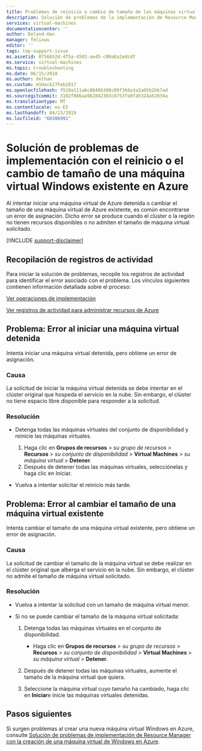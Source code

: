 ```yaml
---
title: Problemas de reinicio o cambio de tamaño de las máquinas virtuales de Azure | Microsoft Docs
description: Solución de problemas de la implementación de Resource Manager con el reinicio o el cambio de tamaño de una máquina virtual existente en Azure
services: virtual-machines
documentationcenter: ''
author: Deland-Han
manager: felixwu
editor: ''
tags: top-support-issue
ms.assetid: 0756b52d-4f5a-4503-ae45-c00a6a2edcdf
ms.service: virtual-machines
ms.topic: troubleshooting
ms.date: 06/15/2018
ms.author: delhan
ms.custom: H1Hack27Feb2017
ms.openlocfilehash: f510a111a6c8846b300c09f368a3a2a05b2bb7ad
ms.sourcegitcommit: 3102f886aa962842303c8753fe8fa5324a52834a
ms.translationtype: MT
ms.contentlocale: es-ES
ms.lasthandoff: 04/23/2019
ms.locfileid: "60306991"
---
```

# <a name="troubleshoot-deployment-issues-with-restarting-or-resizing-an-existing-windows-vm-in-azure"></a>Solución de problemas de implementación con el reinicio o el cambio de tamaño de una máquina virtual Windows existente en Azure
Al intentar iniciar una máquina virtual de Azure detenida o cambiar el tamaño de una máquina virtual de Azure existente, es común encontrarse un error de asignación. Dicho error se produce cuando el clúster o la región no tienen recursos disponibles o no admiten el tamaño de máquina virtual solicitado.

[!INCLUDE [support-disclaimer](../../../includes/support-disclaimer.md)]

## <a name="collect-activity-logs"></a>Recopilación de registros de actividad
Para iniciar la solución de problemas, recopile los registros de actividad para identificar el error asociado con el problema. Los vínculos siguientes contienen información detallada sobre el proceso:

[Ver operaciones de implementación](../../azure-resource-manager/resource-manager-deployment-operations.md)

[Ver registros de actividad para administrar recursos de Azure](../../resource-group-audit.md)

## <a name="issue-error-when-starting-a-stopped-vm"></a>Problema: Error al iniciar una máquina virtual detenida
Intenta iniciar una máquina virtual detenida, pero obtiene un error de asignación.

### <a name="cause"></a>Causa
La solicitud de iniciar la máquina virtual detenida se debe intentar en el clúster original que hospeda el servicio en la nube. Sin embargo, el clúster no tiene espacio libre disponible para responder a la solicitud.

### <a name="resolution"></a>Resolución
* Detenga todas las máquinas virtuales del conjunto de disponibilidad y reinicie las máquinas virtuales.
  
  1. Haga clic en **Grupos de recursos** > *su grupo de recursos* > **Recursos** > *su conjunto de disponibilidad* > **Virtual Machines** > *su máquina virtual* > **Detener**.
  2. Después de detener todas las máquinas virtuales, selecciónelas y haga clic en Iniciar.
* Vuelva a intentar solicitar el reinicio más tarde.

## <a name="issue-error-when-resizing-an-existing-vm"></a>Problema: Error al cambiar el tamaño de una máquina virtual existente
Intenta cambiar el tamaño de una máquina virtual existente, pero obtiene un error de asignación.

### <a name="cause"></a>Causa
La solicitud de cambiar el tamaño de la máquina virtual se debe realizar en el clúster original que alberga el servicio en la nube. Sin embargo, el clúster no admite el tamaño de máquina virtual solicitado.

### <a name="resolution"></a>Resolución
* Vuelva a intentar la solicitud con un tamaño de máquina virtual menor.
* Si no se puede cambiar el tamaño de la máquina virtual solicitada:
  
  1. Detenga todas las máquinas virtuales en el conjunto de disponibilidad.
     
     * Haga clic en **Grupos de recursos** > *su grupo de recursos* > **Recursos** > *su conjunto de disponibilidad* > **Virtual Machines** > *su máquina virtual* > **Detener**.
  2. Después de detener todas las máquinas virtuales, aumente el tamaño de la máquina virtual que quiera.
  3. Seleccione la máquina virtual cuyo tamaño ha cambiado, haga clic en **Iniciar**e inicie las máquinas virtuales detenidas.

## <a name="next-steps"></a>Pasos siguientes
Si surgen problemas al crear una nueva máquina virtual Windows en Azure, consulte [Solución de problemas de implementación de Resource Manager con la creación de una máquina virtual de Windows en Azure](../windows/troubleshoot-deployment-new-vm.md).

